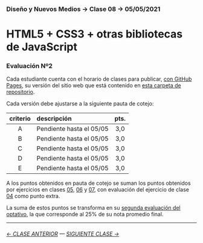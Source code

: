 ### Diseño y Nuevos Medios → Clase 08 → 05/05/2021

# HTML5 + CSS3 + otras bibliotecas de JavaScript

### Evaluación Nº2

Cada estudiante cuenta con el horario de clases para publicar, [con GitHub Pages](https://docs.github.com/es/free-pro-team@latest/github/working-with-github-pages/configuring-a-publishing-source-for-your-github-pages-site), su versión del sitio web que está contenido en [esta carpeta de repositorio](https://profesorfaco.github.io/dno037-2021/clase-08/).

Cada versión debe ajustarse a la siguiente pauta de cotejo:

| criterio | descripción             | pts. |
|:----:|:----------------------------|:----:|
| A	| Pendiente hasta el 05/05 | 3,0 |
| B	| Pendiente hasta el 05/05 | 3,0 |
| C	| Pendiente hasta el 05/05 | 3,0 |
| D	| Pendiente hasta el 05/05 | 3,0 |
| E	| Pendiente hasta el 05/05 | 3,0 |


A los puntos obtenidos en pauta de cotejo se suman los puntos obtenidos por ejercicios en clases [05](https://github.com/profesorfaco/dno037-2021/tree/main/clase-05), [06](https://github.com/profesorfaco/dno037-2021/tree/main/clase-06) y [07](https://github.com/profesorfaco/dno037-2021/tree/main/clase-07), con evaluación del ejercicio de clase [04](https://github.com/profesorfaco/dno037-2021/tree/main/clase-04) como punto extra. 

La suma de estos puntos se transforma en su [segunda evaluación del optativo](https://docs.google.com/spreadsheets/d/1y-vg8WCTgtvDP9kuXv6epljoF-FRPLGwI4gvXVUrj18/edit?usp=sharing), la que corresponde al 25% de su nota promedio final.

- - - - - - - - - - - - -

###### [← CLASE ANTERIOR](https://github.com/profesorfaco/dno037-2021/tree/main/clase-07) — [SIGUIENTE CLASE →](https://github.com/profesorfaco/dno037-2021/tree/main/clase-10)
